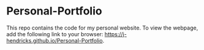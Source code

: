 # Personal-Portfolio
This repo contains the code for my personal website. To view the webpage, add the following link to your browser: https://j-hendricks.github.io/Personal-Portfolio.
